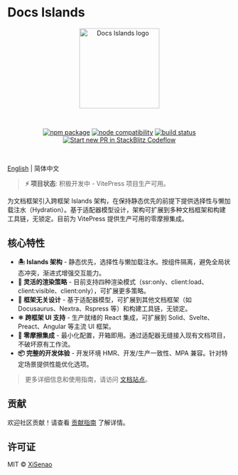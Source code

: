 # Docs Islands

<p align="center">
  <a href="https://docs.senao.me/docs-islands" target="_blank" rel="noopener noreferrer">
    <img width="180" src="https://docs.senao.me/docs-islands/favicon.svg" alt="Docs Islands logo">
  </a>
</p>
<br/>
<p align="center">
  <a href="https://npmjs.com/package/@docs-islands/vitepress"><img src="https://img.shields.io/npm/v/@docs-islands/vitepress.svg" alt="npm package"></a>
  <a href="https://nodejs.org/en/about/previous-releases"><img src="https://img.shields.io/node/v/@docs-islands/vitepress.svg" alt="node compatibility"></a>
  <a href="https://github.com/XiSenao/docs-islands/actions/workflows/ci.yml"><img src="https://github.com/XiSenao/docs-islands/actions/workflows/ci.yml/badge.svg?branch=main" alt="build status"></a>
  <a href="https://pr.new/XiSenao/docs-islands"><img src="https://developer.stackblitz.com/img/start_pr_dark_small.svg" alt="Start new PR in StackBlitz Codeflow"></a>
</p>
<br/>

[English](./README.md) | 简体中文

> **⚡ 项目状态**: 积极开发中 - VitePress 项目生产可用。

为文档框架引入跨框架 Islands 架构，在保持静态优先的前提下提供选择性与懒加载注水（Hydration）。基于适配器模型设计，架构可扩展到多种文档框架和构建工具链，无锁定。目前为 VitePress 提供生产可用的零摩擦集成。

## 核心特性

- **🏝️ Islands 架构** - 静态优先，选择性与懒加载注水。按组件隔离，避免全局状态冲突，渐进式增强交互能力。
- **🎯 灵活的渲染策略** - 目前支持四种渲染模式（ssr:only、client:load、client:visible、client:only），可扩展更多策略。
- **🧩 框架无关设计** - 基于适配器模型，可扩展到其他文档框架（如 Docusaurus、Nextra、Rspress 等）和构建工具链，无锁定。
- **⚛️ 跨框架 UI 支持** - 生产就绪的 React 集成，可扩展到 Solid、Svelte、Preact、Angular 等主流 UI 框架。
- **🔌 零摩擦集成** - 最小化配置，开箱即用。通过适配器无缝接入现有文档项目，不破坏原有工作流。
- **📦 完整的开发体验** - 开发环境 HMR、开发/生产一致性、MPA 兼容。针对特定场景提供性能优化选项。

> 更多详细信息和使用指南，请访问 [文档站点](https://docs.senao.me/docs-islands/zh/)。

## 贡献

欢迎社区贡献！请查看 [贡献指南](https://github.com/XiSenao/docs-islands/blob/main/.github/CONTRIBUTING.zh-CN.md) 了解详情。

## 许可证

MIT © [XiSenao](https://github.com/XiSenao)
